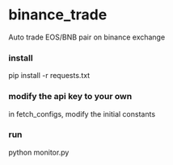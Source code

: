 # binance_trade
Auto trade EOS/BNB pair on binance exchange

### install
pip install -r requests.txt

### modify the api key to your own
in fetch_configs, modify the initial constants

### run
python monitor.py

